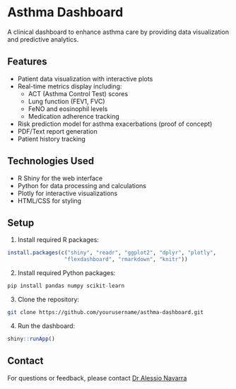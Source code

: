# Asthma Dashboard

A clinical dashboard to enhance asthma care by providing data visualization and predictive analytics.

## Features

- Patient data visualization with interactive plots
- Real-time metrics display including:
  - ACT (Asthma Control Test) scores
  - Lung function (FEV1, FVC)
  - FeNO and eosinophil levels
  - Medication adherence tracking
- Risk prediction model for asthma exacerbations (proof of concept)
- PDF/Text report generation
- Patient history tracking

## Technologies Used

- R Shiny for the web interface
- Python for data processing and calculations
- Plotly for interactive visualizations
- HTML/CSS for styling

## Setup

1. Install required R packages:
```r
install.packages(c("shiny", "readr", "ggplot2", "dplyr", "plotly", 
                  "flexdashboard", "rmarkdown", "knitr"))
```

2. Install required Python packages:
```python
pip install pandas numpy scikit-learn
```

3. Clone the repository:
```bash
git clone https://github.com/yourusername/asthma-dashboard.git
```

4. Run the dashboard:
```r
shiny::runApp()
```

## Contact

For questions or feedback, please contact [Dr Alessio Navarra](mailto:alessio.navarra1@nhs.net)